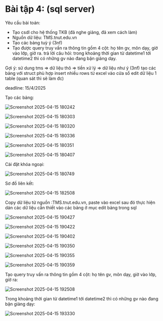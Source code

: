 # Bài tập 4: (sql server)
Yêu cầu bài toán:
 - Tạo csdl cho hệ thống TKB (đã nghe giảng, đã xem cách làm)
 - Nguồn dữ liệu: TMS.tnut.edu.vn
 - Tạo các bảng tuỳ ý (3nf)
 - Tạo được query truy vấn ra thông tin gồm 4 cột: họ tên gv, môn dạy, giờ vào lớp, giờ ra.
   trả lời câu hỏi: trong khoảng thời gian từ datetime1 tới datetime2 thì có những gv nào đang bận giảng dạy.

Gợi ý:
  sử dung tms => dữ liệu thô => tiền xử lý => dữ liệu như ý (3nf)
  tạo các bảng với struct phù hợp
  insert nhiều rows từ excel vào cửa sổ edit dữ liệu 1 table (quan sát thì sẽ làm đc)

deadline: 15/4/2025


Tạo các bảng:


![Screenshot 2025-04-15 180242](https://github.com/user-attachments/assets/db97887a-a69c-4501-a644-0de35abfe592)

![Screenshot 2025-04-15 180303](https://github.com/user-attachments/assets/51241341-ffcf-4250-ab78-4d7f1d197ee1)

![Screenshot 2025-04-15 180320](https://github.com/user-attachments/assets/1594bb3f-22b2-4874-8350-a1395a011602)

![Screenshot 2025-04-15 180336](https://github.com/user-attachments/assets/825f313c-de84-4506-ae60-5f16278d972a)

![Screenshot 2025-04-15 180351](https://github.com/user-attachments/assets/7d022e3d-94ad-4103-b40d-2bc4e8d3dcc3)

![Screenshot 2025-04-15 180407](https://github.com/user-attachments/assets/398c1f63-7beb-49da-ac1d-8a38a36b409d)

Cài đặt khóa ngoại:

![Screenshot 2025-04-15 180749](https://github.com/user-attachments/assets/f0f54190-1dd7-463c-9803-f57a9aa9e1fa)

Sơ đồ liên kết:

![Screenshot 2025-04-15 182508](https://github.com/user-attachments/assets/44253838-2b17-4c7a-8dfe-f51976ce53fb)

Copy dữ liệu từ nguồn :TMS.tnut.edu.vn, paste vào excel sau đó thực hiện dán các dữ liệu cần thiết vào các bảng ở mục edit bảng trong sql

![Screenshot 2025-04-15 190427](https://github.com/user-attachments/assets/7cdc0151-142d-4e94-a7b1-3fcf8f3b1af4)

![Screenshot 2025-04-15 190422](https://github.com/user-attachments/assets/0f14e9bf-eb89-4d91-b75b-9f61bfe91c27)

![Screenshot 2025-04-15 190402](https://github.com/user-attachments/assets/65053617-25f5-4a28-a90b-ab437f9ab9b3)

![Screenshot 2025-04-15 190350](https://github.com/user-attachments/assets/c699cb1c-5a6d-45d4-96bb-6029b8378f65)

![Screenshot 2025-04-15 190355](https://github.com/user-attachments/assets/1bbae17b-7c9b-4a12-a972-560cfca1a0d4)

![Screenshot 2025-04-15 190359](https://github.com/user-attachments/assets/783c9455-69ec-4877-8b83-13e99bf512b8)

Tạo query truy vấn ra thông tin gồm 4 cột: họ tên gv, môn dạy, giờ vào lớp, giờ ra:

![Screenshot 2025-04-15 192508](https://github.com/user-attachments/assets/604fc5a4-3396-4d4f-ae36-5980d7611c4f)

Trong khoảng thời gian từ datetime1 tới datetime2 thì có những gv nào đang bận giảng dạy:

![Screenshot 2025-04-15 193330](https://github.com/user-attachments/assets/9cdf630a-2ace-4a85-9fc4-986470d5868a)

